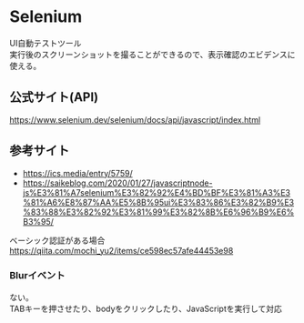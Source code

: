 # Selenium 

UI自動テストツール  
実行後のスクリーンショットを撮ることができるので、表示確認のエビデンスに使える。  

## 公式サイト(API)
https://www.selenium.dev/selenium/docs/api/javascript/index.html  

## 参考サイト 
- https://ics.media/entry/5759/  
- https://saikeblog.com/2020/01/27/javascriptnode-js%E3%81%A7selenium%E3%82%92%E4%BD%BF%E3%81%A3%E3%81%A6%E8%87%AA%E5%8B%95ui%E3%83%86%E3%82%B9%E3%83%88%E3%82%92%E3%81%99%E3%82%8B%E6%96%B9%E6%B3%95/  

ベーシック認証がある場合  
https://qiita.com/mochi_yu2/items/ce598ec57afe44453e98  

### Blurイベント
ない。  
TABキーを押させたり、bodyをクリックしたり、JavaScriptを実行して対応